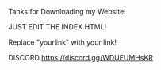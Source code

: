 Tanks for Downloading my Website!

JUST EDIT THE INDEX.HTML!

Replace "yourlink" with your link!

DISCORD https://discord.gg/WDUFUMHsKR
